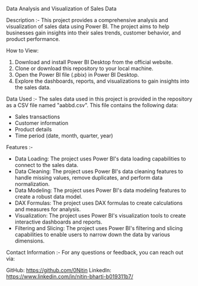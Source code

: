 Data Analysis and Visualization of Sales Data

Description :- This project provides a comprehensive analysis and visualization of sales data using Power BI. The project aims to help businesses gain insights into their sales trends, customer behavior, and product performance.

How to View:
  1. Download and install Power BI Desktop from the official website.
  2. Clone or download this repository to your local machine.
  3. Open the Power BI file (.pbix) in Power BI Desktop.
  4. Explore the dashboards, reports, and visualizations to gain insights into the sales data.

Data Used :- The sales data used in this project is provided in the repository as a CSV file named "aabbd.csv". This file contains the following data:
  - Sales transactions
  - Customer information
  - Product details
  - Time period (date, month, quarter, year)

Features :- 
  - Data Loading: The project uses Power BI's data loading capabilities to connect to the sales data.
  - Data Cleaning: The project uses Power BI's data cleaning features to handle missing values, remove duplicates, and perform data normalization.
  - Data Modeling: The project uses Power BI's data modeling features to create a robust data model.
  - DAX Formulas: The project uses DAX formulas to create calculations and measures for analysis.
  - Visualization: The project uses Power BI's visualization tools to create interactive dashboards and reports.
  - Filtering and Slicing: The project uses Power BI's filtering and slicing capabilities to enable users to narrow down the data by various dimensions.

Contact Information :- For any questions or feedback, you can reach out via:

GitHub: https://github.com/0Nitin LinkedIn: https://www.linkedin.com/in/nitin-bharti-b019311b7/
